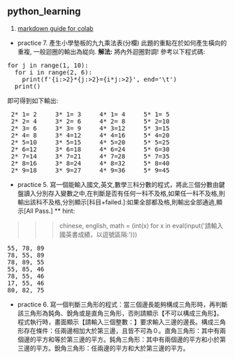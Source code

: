 ## python_learning
1. [markdown guide for colab](https://colab.research.google.com/notebooks/markdown_guide.ipynb?hl=en#scrollTo=5Y3CStVkLxqt)

* practice 7. 產生小學墊板的九九乘法表(分欄)
此題的重點在於如何產生橫向的重複, 一般迴圈的輸出為緃向. **解法:** 將內外迴圈對調! 參考以下程式碼:
<pre>
for j in range(1, 10):
  for i in range(2, 6):
    print(f'{i:>2}*{j:>2}={i*j:>2}', end='\t')
  print()
</pre>
即可得到如下輸出:
<pre>
 2* 1= 2	 3* 1= 3	 4* 1= 4	 5* 1= 5	
 2* 2= 4	 3* 2= 6	 4* 2= 8	 5* 2=10	
 2* 3= 6	 3* 3= 9	 4* 3=12	 5* 3=15	
 2* 4= 8	 3* 4=12	 4* 4=16	 5* 4=20	
 2* 5=10	 3* 5=15	 4* 5=20	 5* 5=25	
 2* 6=12	 3* 6=18	 4* 6=24	 5* 6=30	
 2* 7=14	 3* 7=21	 4* 7=28	 5* 7=35	
 2* 8=16	 3* 8=24	 4* 8=32	 5* 8=40	
 2* 9=18	 3* 9=27	 4* 9=36	 5* 9=45
</pre>
* practice 5. 寫一個能輸入國文,英文,數學三科分數的程式，將此三個分數由鍵盤讀入分別存入變數之中,在判斷是否有任何一科不及格,如果任一科不及格,則輸出該科不及格,分別顯示[科目+failed.]:如果全部都及格,則輸出全部通過,顯示[All Pass.]
** hint:
>>> chinese, english, math = (int(x) for x in eval(input('請輸入國英書成績，以逗號區隔:')))
<pre>
55, 78, 89
78, 55, 89
78, 89, 55
55, 85, 46
78, 55, 46
17, 55, 46
80, 82, 75
</pre>

* practice 6. 寫一個判斷三角形的程式：當三個邊長能夠構成三角形時，再判斷該三角形為鈍角、銳角或是直角三角形，否則請顯示【不可以構成三角形】。程式執行時，畫面顯示【請輸入三個整數：】要求輸入三邊的邊長。構成三角形存在條件：任兩邊相加大於第三邊，且皆不可為０。直角三角形：其中有兩個邊的平方和等於第三邊的平方。鈍角三角形：其中有兩個邊的平方和小於第三邊的平方。銳角三角形：任兩邊的平方和大於第三邊的平方。
